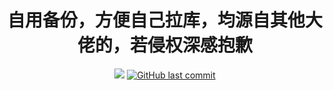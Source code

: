 <div align="center"> 
  <h1 align="center">自用备份，方便自己拉库，均源自其他大佬的，若侵权深感抱歉</h1>
  <img src="https://visitor-badge.glitch.me/badge?page_id=JimSkyovo" /></img>
  <a href="https://github.com/Jimlu-666/ql_js/commits"><img alt="GitHub last commit" src="https://img.shields.io/github/last-commit/Jimlu-666/ql_js?color=success&logo=github&style=flat-square"/></a>
</div>
